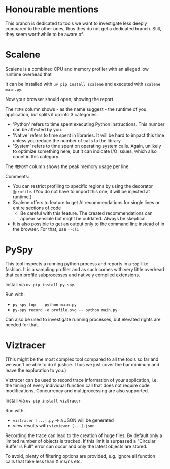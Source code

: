 # Honourable mentions

This branch is dedicated to tools we want to investigate less deeply compared to the other ones, thus they do not get 
a dedicated branch.
Still, they seem worthwhile to be aware of.

# Scalene

Scalene is a combined CPU and memory profiler with an alleged low runtime overhead that 

It can be installed with `uv pip install scalene` and executed with `scalene main.py`.

Now your browser should open, showing the report.

The `TIME` column shows - as the name suggest - the runtime of you application, but splits it up into 3 categories:
* 'Python' refers to time spent executing Python instructions. This number can be affected by you.
* 'Native' refers to time spent in libraries. It will be hard to impact this time unless you reduce the number of calls
    to the library
* 'System' refers to time spent on operating system calls. Again, unlikely to optimize something here, but it can indicate
    I/O issues, which also count in this category.

The `MEMORY` column shows the peak memory usage per line.

Comments:
* You can restrict profiling to specific regions by using the decorator `@profile`. (You do not have to import this one, it will
    be injected at runtime.)
* Scalene offers to feature to get AI recommendations for single lines or entire sections of code
  * Be careful with this feature. The created recommendations can appear sensible but might be outdated. Always be skeptical.
* It is also possible to get an output only to the command line instead of in the browser. For that, use `--cli`

# PySpy

This tool inspects a running python process and reports in a `top`-like fashion. It is a sampling profiler and as such 
comes with very little overhead that can profile subprocesses and natively compiled extensions.

Install via `uv pip install py-spy`.

Run with:
* `py-spy top -- python main.py`
* `py-spy record -o profile.svg -- python main.py`

Can also be used to investigate running processes, but elevated rights are needed for that.

# Viztracer

(This might be the most complex tool compared to all the tools so far and we won't be able to do it justice. Thus we just
cover the bar minimum and leave the exploration to you.)

Viztracer can be used to record trace information of your application, i.e. the timing of every individual function call
that does not require code modifications. Concurrency and multiprocessing are also supported.

Install via `uv pip install viztracer`

Run with:
* `viztracer [...].py` -> a JSON will be generated
* view results with `vizviewer [...].json`

Recording the trace can lead to the creation of huge files. By default only a limited number of objects is tracked. 
If this limit is surpassed a "Circular Buffer is Full" error can occur and only the latest objects are stored.

To avoid, plenty of filtering options are provided, e.g. ignore all function calls that take less than X ms/ns etc.  
